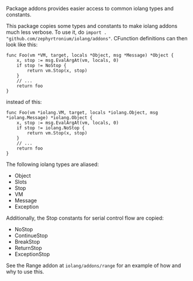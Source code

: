 Package addons provides easier access to common iolang types and constants.

This package copies some types and constants to make iolang addons much less
verbose. To use it, do `import . "github.com/zephyrtronium/iolang/addons"`.
CFunction definitions can then look like this:

```
func Foo(vm *VM, target, locals *Object, msg *Message) *Object {
	x, stop := msg.EvalArgAt(vm, locals, 0)
	if stop != NoStop {
		return vm.Stop(x, stop)
	}
	// ...
	return foo
}
```

instead of this:

```
func Foo(vm *iolang.VM, target, locals *iolang.Object, msg *iolang.Message) *iolang.Object {
	x, stop := msg.EvalArgAt(vm, locals, 0)
	if stop != iolang.NoStop {
		return vm.Stop(x, stop)
	}
	// ...
	return foo
}
```

The following iolang types are aliased:

- Object
- Slots
- Stop
- VM
- Message
- Exception

Additionally, the Stop constants for serial control flow are copied:

- NoStop
- ContinueStop
- BreakStop
- ReturnStop
- ExceptionStop

See the Range addon at `iolang/addons/range` for an example of how and why to
use this.
